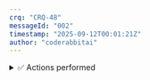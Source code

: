 ```yaml
---
crq: "CRQ-48"
messageId: "002"
timestamp: "2025-09-12T00:01:21Z"
author: "coderabbitai"
---
```


<!-- This is an auto-generated reply by CodeRabbit -->
<details>
<summary>✅ Actions performed</summary>

Review triggered.

> Note: CodeRabbit is an incremental review system and does not re-review already reviewed commits. This command is applicable only when automatic reviews are paused.

</details>
